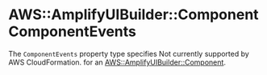 # AWS::AmplifyUIBuilder::Component ComponentEvents<a name="aws-properties-amplifyuibuilder-component-componentevents"></a>

<a name="aws-properties-amplifyuibuilder-component-componentevents-description"></a>The `ComponentEvents` property type specifies Not currently supported by AWS CloudFormation\. for an [AWS::AmplifyUIBuilder::Component](aws-resource-amplifyuibuilder-component.md)\.